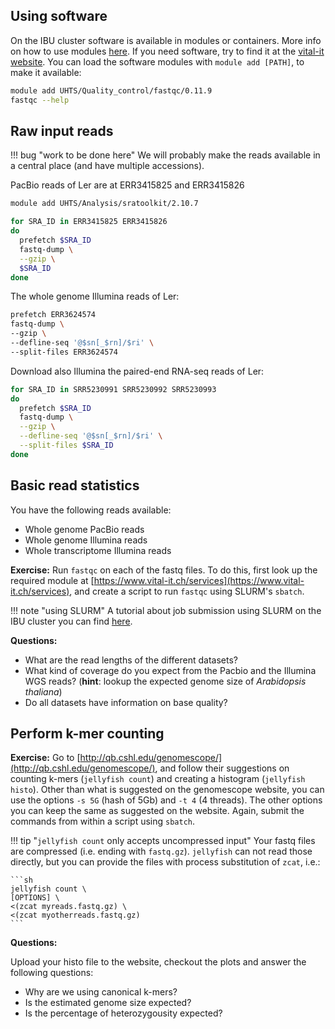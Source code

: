 ## Using software

On the IBU cluster software is available in modules or containers. More info on how to use modules [here](https://doc.bioinformatics.unibe.ch/cluster_wiki/HPC_tutorial/SLURM_tutorial/#4-modules). If you need software, try to find it at the [vital-it website](https://www.vital-it.ch/services). You can load the software modules with `module add [PATH]`, to make it available:

```sh
module add UHTS/Quality_control/fastqc/0.11.9
fastqc --help
```

## Raw input reads

!!! bug "work to be done here"
    We will probably make the reads available in a central place (and have multiple accessions). 

PacBio reads of Ler are at ERR3415825  and ERR3415826

```sh
module add UHTS/Analysis/sratoolkit/2.10.7

for SRA_ID in ERR3415825 ERR3415826
do
  prefetch $SRA_ID
  fastq-dump \
  --gzip \
  $SRA_ID
done
```

The whole genome Illumina reads of Ler:


```sh
prefetch ERR3624574
fastq-dump \
--gzip \
--defline-seq '@$sn[_$rn]/$ri' \
--split-files ERR3624574 
```

Download also Illumina the paired-end RNA-seq reads of Ler:

```sh
for SRA_ID in SRR5230991 SRR5230992 SRR5230993
do
  prefetch $SRA_ID
  fastq-dump \
  --gzip \
  --defline-seq '@$sn[_$rn]/$ri' \
  --split-files $SRA_ID
done
```



## Basic read statistics

You have the following reads available:

- Whole genome PacBio reads
- Whole genome Illumina reads
- Whole transcriptome Illumina reads 

**Exercise:** Run `fastqc` on each of the fastq files. To do this, first look up the required module at [https://www.vital-it.ch/services](https://www.vital-it.ch/services), and create a script to run `fastqc` using SLURM's `sbatch`. 

!!! note "using SLURM"
    A tutorial about job submission using SLURM on the IBU cluster you can find [here](https://doc.bioinformatics.unibe.ch/cluster_wiki/HPC_tutorial/SLURM_tutorial/). 

**Questions:**

- What are the read lengths of the different datasets?
- What kind of coverage do you expect from the Pacbio and the Illumina WGS reads? (**hint**: lookup the expected genome size of *Arabidopsis thaliana*)
- Do all datasets have information on base quality?


## Perform k-mer counting 

**Exercise:** Go to [http://qb.cshl.edu/genomescope/](http://qb.cshl.edu/genomescope/), and follow their suggestions on counting k-mers (`jellyfish count`) and creating a histogram (`jellyfish histo`). Other than what is suggested on the genomescope website, you can use the options `-s 5G` (hash of 5Gb) and `-t 4` (4 threads). The other options you can keep the same as suggested on the website. Again, submit the commands from within a script using `sbatch`.

!!! tip "`jellyfish count` only accepts uncompressed input"
    Your fastq files are compressed (i.e. ending with `fastq.gz`). `jellyfish` can not read those directly, but you can provide the files with process substitution of `zcat`, i.e.:

    ```sh 
    jellyfish count \
    [OPTIONS] \
    <(zcat myreads.fastq.gz) \
    <(zcat myotherreads.fastq.gz)
    ```

**Questions:**

Upload your histo file to the website, checkout the plots and answer the following questions:

- Why are we using canonical k-mers?
- Is the estimated genome size expected? 
- Is the percentage of heterozygousity expected?
